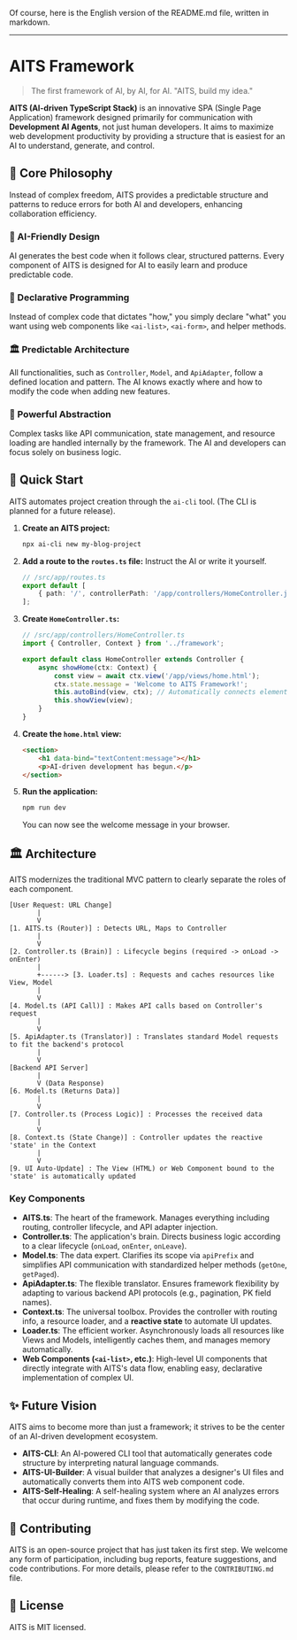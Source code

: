 Of course, here is the English version of the README.md file, written in markdown.

-----

# AITS Framework

> The first framework of AI, by AI, for AI.
> "AITS, build my idea."

**AITS (AI-driven TypeScript Stack)** is an innovative SPA (Single Page Application) framework designed primarily for communication with **Development AI Agents**, not just human developers. It aims to maximize web development productivity by providing a structure that is easiest for an AI to understand, generate, and control.

## 🔮 Core Philosophy

Instead of complex freedom, AITS provides a predictable structure and patterns to reduce errors for both AI and developers, enhancing collaboration efficiency.

### 🤖 AI-Friendly Design

AI generates the best code when it follows clear, structured patterns. Every component of AITS is designed for AI to easily learn and produce predictable code.

### 📜 Declarative Programming

Instead of complex code that dictates "how," you simply declare "what" you want using web components like `<ai-list>`, `<ai-form>`, and helper methods.

### 🏛️ Predictable Architecture

All functionalities, such as `Controller`, `Model`, and `ApiAdapter`, follow a defined location and pattern. The AI knows exactly where and how to modify the code when adding new features.

### 🧩 Powerful Abstraction

Complex tasks like API communication, state management, and resource loading are handled internally by the framework. The AI and developers can focus solely on business logic.

## 🚀 Quick Start

AITS automates project creation through the `ai-cli` tool. (The CLI is planned for a future release).

1.  **Create an AITS project:**

    ```bash
    npx ai-cli new my-blog-project
    ```

2.  **Add a route to the `routes.ts` file:**
    Instruct the AI or write it yourself.

    ```typescript
    // /src/app/routes.ts
    export default [
        { path: '/', controllerPath: '/app/controllers/HomeController.js', methodName: 'showHome' }
    ];
    ```

3.  **Create `HomeController.ts`:**

    ```typescript
    // /src/app/controllers/HomeController.ts
    import { Controller, Context } from '../framework';

    export default class HomeController extends Controller {
        async showHome(ctx: Context) {
            const view = await ctx.view('/app/views/home.html');
            ctx.state.message = 'Welcome to AITS Framework!';
            this.autoBind(view, ctx); // Automatically connects elements with the data-bind attribute
            this.showView(view);
        }
    }
    ```

4.  **Create the `home.html` view:**

    ```html
    <section>
        <h1 data-bind="textContent:message"></h1>
        <p>AI-driven development has begun.</p>
    </section>
    ```

5.  **Run the application:**

    ```bash
    npm run dev
    ```

    You can now see the welcome message in your browser.

## 🏛️ Architecture

AITS modernizes the traditional MVC pattern to clearly separate the roles of each component.

```
[User Request: URL Change]
       |
       V
[1. AITS.ts (Router)] : Detects URL, Maps to Controller
       |
       V
[2. Controller.ts (Brain)] : Lifecycle begins (required -> onLoad -> onEnter)
       |
       +------> [3. Loader.ts] : Requests and caches resources like View, Model
       |
       V
[4. Model.ts (API Call)] : Makes API calls based on Controller's request
       |
       V
[5. ApiAdapter.ts (Translator)] : Translates standard Model requests to fit the backend's protocol
       |
       V
[Backend API Server]
       |
       V (Data Response)
[6. Model.ts (Returns Data)]
       |
       V
[7. Controller.ts (Process Logic)] : Processes the received data
       |
       V
[8. Context.ts (State Change)] : Controller updates the reactive 'state' in the Context
       |
       V
[9. UI Auto-Update] : The View (HTML) or Web Component bound to the 'state' is automatically updated
```

### Key Components

  * **AITS.ts**: The heart of the framework. Manages everything including routing, controller lifecycle, and API adapter injection.
  * **Controller.ts**: The application's brain. Directs business logic according to a clear lifecycle (`onLoad`, `onEnter`, `onLeave`).
  * **Model.ts**: The data expert. Clarifies its scope via `apiPrefix` and simplifies API communication with standardized helper methods (`getOne`, `getPaged`).
  * **ApiAdapter.ts**: The flexible translator. Ensures framework flexibility by adapting to various backend API protocols (e.g., pagination, PK field names).
  * **Context.ts**: The universal toolbox. Provides the controller with routing info, a resource loader, and a **reactive state** to automate UI updates.
  * **Loader.ts**: The efficient worker. Asynchronously loads all resources like Views and Models, intelligently caches them, and manages memory automatically.
  * **Web Components (`<ai-list>`, etc.)**: High-level UI components that directly integrate with AITS's data flow, enabling easy, declarative implementation of complex UI.

## ✨ Future Vision

AITS aims to become more than just a framework; it strives to be the center of an AI-driven development ecosystem.

  * **AITS-CLI**: An AI-powered CLI tool that automatically generates code structure by interpreting natural language commands.
  * **AITS-UI-Builder**: A visual builder that analyzes a designer's UI files and automatically converts them into AITS web component code.
  * **AITS-Self-Healing**: A self-healing system where an AI analyzes errors that occur during runtime, and fixes them by modifying the code.

## 🤝 Contributing

AITS is an open-source project that has just taken its first step. We welcome any form of participation, including bug reports, feature suggestions, and code contributions. For more details, please refer to the `CONTRIBUTING.md` file.

## 📜 License

AITS is MIT licensed.
